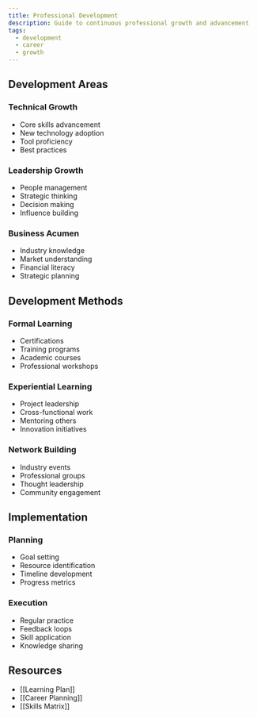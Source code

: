 ```yaml
---
title: Professional Development
description: Guide to continuous professional growth and advancement
tags:
  - development
  - career
  - growth
---
```


## Development Areas

### Technical Growth

- Core skills advancement
- New technology adoption
- Tool proficiency
- Best practices

### Leadership Growth

- People management
- Strategic thinking
- Decision making
- Influence building

### Business Acumen

- Industry knowledge
- Market understanding
- Financial literacy
- Strategic planning

## Development Methods

### Formal Learning

- Certifications
- Training programs
- Academic courses
- Professional workshops

### Experiential Learning

- Project leadership
- Cross-functional work
- Mentoring others
- Innovation initiatives

### Network Building

- Industry events
- Professional groups
- Thought leadership
- Community engagement

## Implementation

### Planning

- Goal setting
- Resource identification
- Timeline development
- Progress metrics

### Execution

- Regular practice
- Feedback loops
- Skill application
- Knowledge sharing

## Resources

- [[Learning Plan]]
- [[Career Planning]]
- [[Skills Matrix]]
